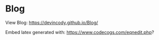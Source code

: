 # Blog

View Blog:
https://devincody.github.io/Blog/

Embed latex generated with:
https://www.codecogs.com/eqnedit.php?
